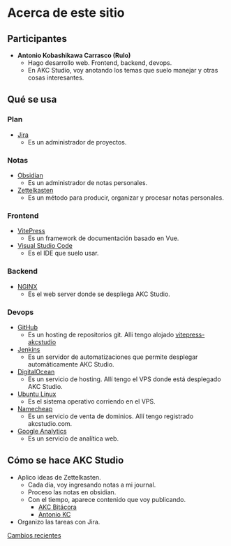 <script setup>
import { VPTeamMembers } from 'vitepress/theme'

const members = [
  {
    avatar: 'https://www.github.com/akobashikawa.png',
    name: 'Antonio Kobashikawa',
    title: 'Creator',
    links: [
      { icon: 'github', link: 'https://github.com/akobashikawa' },
      { icon: 'twitter', link: 'https://twitter.com/rulokoba' }
    ]
  },
]
</script>

# Acerca de este sitio

## Participantes

<VPTeamMembers size="small" :members="members" />

- **Antonio Kobashikawa Carrasco (Rulo)**
  - Hago desarrollo web. Frontend, backend, devops.
  - En AKC Studio, voy anotando los temas que suelo manejar y otras cosas interesantes.

## Qué se usa

### Plan

- [Jira](https://www.atlassian.com/software/jira)
  - Es un administrador de proyectos.

### Notas

- [Obsidian](https://obsidian.md/)
  - Es un administrador de notas personales.
- [Zettelkasten](https://zettelkasten.de/posts/overview/)
  - Es un método para producir, organizar y procesar notas personales.

### Frontend

- [VitePress](https://vitepress.dev/)
  - Es un framework de documentación basado en Vue.
- [Visual Studio Code](https://code.visualstudio.com/)
  - Es el IDE que suelo usar.

### Backend

- [NGINX](https://www.nginx.com/)
  - Es el web server donde se despliega AKC Studio.

### Devops

- [GitHub](https://github.com/)
  - Es un hosting de repositorios git. Alli tengo alojado [vitepress-akcstudio](https://github.com/akobashikawa/vitepress-akcstudio)
- [Jenkins](https://www.jenkins.io/)
  - Es un servidor de automatizaciones que permite desplegar automáticamente AKC Studio.
- [DigitalOcean](https://www.digitalocean.com/)
  - Es un servicio de hosting. Allí tengo el VPS donde está desplegado AKC Studio.
- [Ubuntu Linux](https://ubuntu.com/blog/tag/22-04-lts)
  - Es el sistema operativo corriendo en el VPS.
- [Namecheap](https://www.namecheap.com/)
  - Es un servicio de venta de dominios. Allí tengo registrado akcstudio.com.
- [Google Analytics](https://analytics.google.com/)
  - Es un servicio de analítica web.


## Cómo se hace AKC Studio

- Aplico ideas de Zettelkasten.
  - Cada día, voy ingresando notas a mi journal.
  - Proceso las notas en obsidian.
  - Con el tiempo, aparece contenido que voy publicando.
    - [AKC Bitácora](https://akc-bitacora.netlify.app/)
    - [Antonio KC](https://antoniokc.netlify.app/)
- Organizo las tareas con Jira.

[Cambios recientes](changes)


